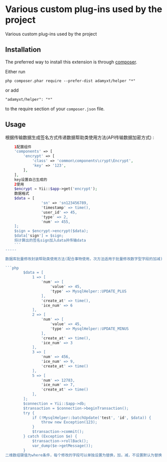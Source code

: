 Various custom plug-ins used by the project
===========================================
Various custom plug-ins used by the project

Installation
------------

The preferred way to install this extension is through [composer](http://getcomposer.org/download/).

Either run

```
php composer.phar require --prefer-dist adamyxt/helper "*"
```

or add

```
"adamyxt/helper": "*"
```

to the require section of your `composer.json` file.


Usage
-----

根据传输数据生成签名方式传递数据帮助类使用方法(API传输数据加密方式)  :

```php
    1配置组件
    'components' => [
        'encrypt' => [
            'class' => 'common\components\crypt\Encrypt',
            'key' => '123',
        ],
    ],
    key设置自己生成的
    2使用
    $encrypt = Yii::$app->get('encrypt');
    数据格式
    $data = [
                'sn' => 'sn123456789,
                'timestamp' => time(),
                'user_id' => 45,
                'type' => 2,
                'num' => 455,
    ];
    $sign = $encrypt->encrypt($data);
    $data['sign'] = $sign;
    将计算出的签名sign加入data并传输data
    ```
-----

数据库批量修改封装帮助类使用方法(配合事物使用，次方法适用于批量修改数字型字段的加减)  :

```php
        $data = [
            1 => [
                'num' => [
                    'value' => 45,
                    'type' => MysqlHelper::UPDATE_PLUS
                ],
                'create_at' => time(),
                'ice_num' => 6
            ],
            2 => [
                'num' => [
                    'value' => 45,
                    'type' => MysqlHelper::UPDATE_MINUS
                ],
                'create_at' => time(),
                'ice_num' => 3
            ],
            3 => [
                'num' => 456,
                'ice_num' => 9,
                'create_at' => time()
            ],
            5 => [
                'num' => 12783,
                'ice_num' => 7,
                'create_at' => time()
            ],
        ];
        $connection = Yii::$app->db;
        $transaction = $connection->beginTransaction();
        try {
            if (!MysqlHelper::batchUpdate('test', 'id', $data)) {
                throw new Exception(123);
            }
            $transaction->commit();
        } catch (Exception $e) {
            $transaction->rollBack();
            var_dump($e->getMessage());
        }
二维数组键值为where条件，每个修改的字段可以单独设置为替换，加，减，不设置默认为替换
```